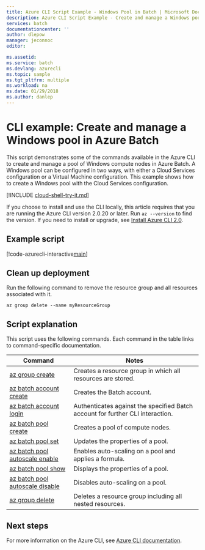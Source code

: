```yaml
---
title: Azure CLI Script Example - Windows Pool in Batch | Microsoft Docs
description: Azure CLI Script Example - Create and manage a Windows pool in Batch
services: batch
documentationcenter: ''
author: dlepow
manager: jeconnoc
editor: 

ms.assetid:
ms.service: batch
ms.devlang: azurecli
ms.topic: sample
ms.tgt_pltfrm: multiple
ms.workload: na
ms.date: 01/29/2018
ms.author: danlep
---
```


# CLI example: Create and manage a Windows pool in Azure Batch

This script demonstrates some of the commands available in the Azure CLI to create and
manage a pool of Windows compute nodes in Azure Batch. A Windows pool can be configured in two ways, with either a Cloud Services configuration 
or a Virtual Machine configuration. This example shows how to create a Windows pool with the Cloud Services configuration.

[!INCLUDE [cloud-shell-try-it.md](../../../includes/cloud-shell-try-it.md)]

If you choose to install and use the CLI locally, this article requires that you are running the Azure CLI version 2.0.20 or later. Run `az --version` to find the version. If you need to install or upgrade, see [Install Azure CLI 2.0](/cli/azure/install-azure-cli). 

## Example script

[!code-azurecli-interactive[main](../../../cli_scripts/batch/manage-pool/manage-pool-windows.sh "Manage Windows Cloud Services Pool")]

## Clean up deployment

Run the following command to remove the
resource group and all resources associated with it.

```azurecli-interactive
az group delete --name myResourceGroup
```

## Script explanation

This script uses the following commands. Each command in the table links to command-specific documentation.

| Command | Notes |
|---|---|
| [az group create](/cli/azure/group#az_group_create) | Creates a resource group in which all resources are stored. |
| [az batch account create](/cli/azure/batch/account#az_batch_account_create) | Creates the Batch account. |
| [az batch account login](https://docs.microsoft.com/cli/azure/batch/account#az_batch_account_login) | Authenticates against the specified Batch account for further CLI interaction. |
| [az batch pool create](https://docs.microsoft.com/cli/azure/batch/pool#az_batch_pool_create) | Creates a pool of compute nodes.  |
| [az batch pool set](https://docs.microsoft.com/cli/azure/batch/pool#az_batch_pool_set) | Updates the properties of a pool.  |
| [az batch pool autoscale enable](https://docs.microsoft.com/cli/azure/batch/pool/autoscale#az_batch_pool_autoscale_enable) | Enables auto-scaling on a pool and applies a formula.  |
| [az batch pool show](https://docs.microsoft.com/cli/azure/batch/pool#az_batch_pool_show) | Displays the properties of a pool.  |
| [az batch pool autoscale disable](https://docs.microsoft.com/cli/azure/batch/pool/autoscale#az_batch_pool_autoscale_disable) | Disables auto-scaling on a pool. |
| [az group delete](/cli/azure/group#az_group_delete) | Deletes a resource group including all nested resources. |


## Next steps

For more information on the Azure CLI, see [Azure CLI documentation](https://docs.microsoft.com/cli/azure/overview).
